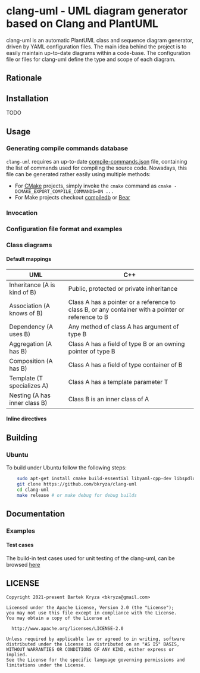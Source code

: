 # clang-uml - UML diagram generator based on Clang and PlantUML

clang-uml is an automatic PlantUML class and sequence diagram generator, driven by
YAML configuration files. The main idea behind the project is to easily
maintain up-to-date diagrams within a code-base.  The configuration file or
files for clang-uml define the type and scope of each diagram.

## Rationale

## Installation

TODO

## Usage

### Generating compile commands database
`clang-uml` requires an up-to-date
[compile-commands.json](https://clang.llvm.org/docs/JSONCompilationDatabase.html)
file, containing the list of commands used for compiling the source code.
Nowadays, this file can be generated rather easily using multiple methods:
  * For [CMake](https://cmake.org/) projects, simply invoke the `cmake` command
    as `cmake -DCMAKE_EXPORT_COMPILE_COMMANDS=ON ...`
  * For Make projects checkout [compiledb](https://github.com/nickdiego/compiledb) or [Bear](https://github.com/rizsotto/Bear)

### Invocation

### Configuration file format and examples

### Class diagrams

#### Default mappings

| UML                          | C++                                                                                                |
| ----                         | ---                                                                                                |
| Inheritance (A is kind of B) | Public, protected or private inheritance                                                           |
| Association (A knows of B)   | Class A has a pointer or a reference to class B, or any container with a pointer or reference to B |
| Dependency (A uses B)        | Any method of class A has argument of type B                                                       |
| Aggregation (A has B)        | Class A has a field of type B or an owning pointer of type B                                       |
| Composition (A has B)        | Class A has a field of type container of B                                                         |
| Template (T specializes A)   | Class A has a template parameter T                                                                 |
| Nesting (A has inner class B)| Class B is an inner class of A

#### Inline directives

## Building

### Ubuntu
To build under Ubuntu follow the following steps:
```bash
    sudo apt-get install cmake build-essential libyaml-cpp-dev libspdlog-dev libclang-11-dev libclang-cpp11-dev
    git clone https://github.com/bkryza/clang-uml
    cd clang-uml
    make release # or make debug for debug builds
```

## Documentation

### Examples

#### Test cases

The build-in test cases used for unit testing of the clang-uml, can be browsed [here](./docs/test_cases.md)


## LICENSE

    Copyright 2021-present Bartek Kryza <bkryza@gmail.com>

    Licensed under the Apache License, Version 2.0 (the "License");
    you may not use this file except in compliance with the License.
    You may obtain a copy of the License at

      http://www.apache.org/licenses/LICENSE-2.0

    Unless required by applicable law or agreed to in writing, software
    distributed under the License is distributed on an "AS IS" BASIS,
    WITHOUT WARRANTIES OR CONDITIONS OF ANY KIND, either express or implied.
    See the License for the specific language governing permissions and
    limitations under the License.

